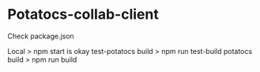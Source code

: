 # Potatocs-collab-client

Check package.json

Local > npm start is okay
test-potatocs build > npm run test-build
potatocs build > npm run build